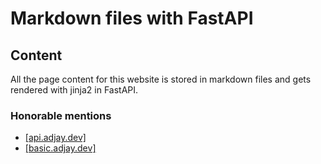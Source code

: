 # Markdown files with FastAPI

## Content

All the page content for this website is stored in markdown files and gets rendered with jinja2 in FastAPI.


### Honorable mentions  

- [[api.adjay.dev]](https://api.adjay.dev)  
- [[basic.adjay.dev]](https://basic.adjay.dev)  

